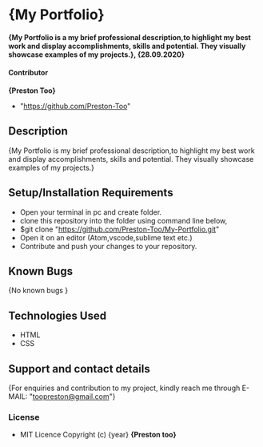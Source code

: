 # {My Portfolio}
#### {My Portfolio is a my brief professional description,to highlight my best work and display accomplishments, skills and potential. They visually showcase examples of my projects.}, {28.09.2020}
#### Contributor
**{Preston Too}**
* "https://github.com/Preston-Too"
## Description
{My Portfolio is my brief professional description,to highlight my best work and display accomplishments, skills and potential. They visually showcase examples of my projects.}
## Setup/Installation Requirements
* Open your terminal in pc and create folder.
* clone this repository into the folder using command line below,
* $git clone "https://github.com/Preston-Too/My-Portfolio.git"
* Open it on an editor (Atom,vscode,sublime text etc.)
* Contribute and push your changes to your repository.
## Known Bugs
{No known bugs }
## Technologies Used
* HTML
* CSS
## Support and contact details
{For enquiries and contribution to my project, kindly reach me through E-MAIL: "toopreston@gmail.com"}
### License
* MIT Licence
Copyright (c) {year} **{Preston too}**